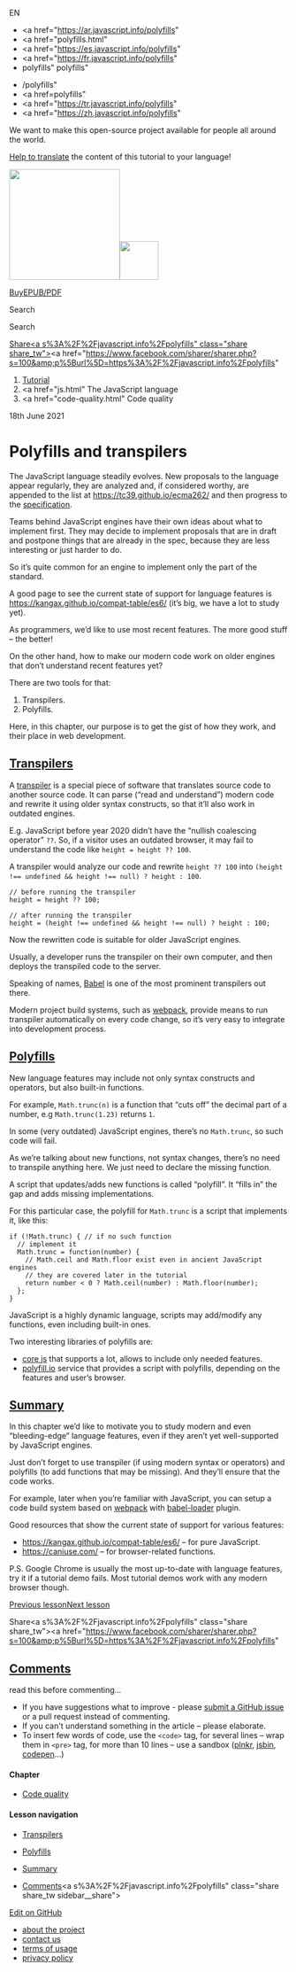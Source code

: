 EN

- <a href="https://ar.javascript.info/polyfills"
- <a href="polyfills.html"
- <a href="https://es.javascript.info/polyfills"
- <a href="https://fr.javascript.info/polyfills"
- polyfills"
  polyfills"

<!-- -->

- /polyfills"
- <a href=polyfills"
- <a href="https://tr.javascript.info/polyfills"
- <a href="https://zh.javascript.info/polyfills"

We want to make this open-source project available for people all around the world.

[Help to translate](translate.html) the content of this tutorial to your language!

<a href="index.html" class="sitetoolbar__link sitetoolbar__link_logo"><img src="img/sitetoolbar__logo_en.svg" class="sitetoolbar__logo sitetoolbar__logo_normal" width="200" /><img src="img/sitetoolbar__logo_small_en.svg" class="sitetoolbar__logo sitetoolbar__logo_small" width="70" /></a>

<a href="ebook.html" class="buy-book-button"><span class="buy-book-button__extra-text">Buy</span>EPUB/PDF</a>

Search

Search

<a href="tutorial/map.html" class="map">

<span class="share-icons__title">Share</span><a s%3A%2F%2Fjavascript.info%2Fpolyfills" class="share share_tw"></a><a href="https://www.facebook.com/sharer/sharer.php?s=100&amp;p%5Burl%5D=https%3A%2F%2Fjavascript.info%2Fpolyfills" </a>

1.  <a href="index.html" class="breadcrumbs__link"><span class="breadcrumbs__hidden-text">Tutorial</span></a>
2.  <span id="breadcrumb-1"><a href="js.html" The JavaScript language</span></a></span>
3.  <span id="breadcrumb-2"><a href="code-quality.html" Code quality</span></a></span>

18th June 2021

# Polyfills and transpilers

The JavaScript language steadily evolves. New proposals to the language appear regularly, they are analyzed and, if considered worthy, are appended to the list at <https://tc39.github.io/ecma262/> and then progress to the [specification](http://www.ecma-international.org/publications/standards/Ecma-262.htm).

Teams behind JavaScript engines have their own ideas about what to implement first. They may decide to implement proposals that are in draft and postpone things that are already in the spec, because they are less interesting or just harder to do.

So it’s quite common for an engine to implement only the part of the standard.

A good page to see the current state of support for language features is <https://kangax.github.io/compat-table/es6/> (it’s big, we have a lot to study yet).

As programmers, we’d like to use most recent features. The more good stuff – the better!

On the other hand, how to make our modern code work on older engines that don’t understand recent features yet?

There are two tools for that:

1.  Transpilers.
2.  Polyfills.

Here, in this chapter, our purpose is to get the gist of how they work, and their place in web development.

## <a href="polyfills.html#transpilers" id="transpilers" class="main__anchor">Transpilers</a>

A [transpiler](https://en.wikipedia.org/wiki/Source-to-source_compiler) is a special piece of software that translates source code to another source code. It can parse (“read and understand”) modern code and rewrite it using older syntax constructs, so that it’ll also work in outdated engines.

E.g. JavaScript before year 2020 didn’t have the “nullish coalescing operator” `??`. So, if a visitor uses an outdated browser, it may fail to understand the code like `height = height ?? 100`.

A transpiler would analyze our code and rewrite `height ?? 100` into `(height !== undefined && height !== null) ? height : 100`.

    // before running the transpiler
    height = height ?? 100;

    // after running the transpiler
    height = (height !== undefined && height !== null) ? height : 100;

Now the rewritten code is suitable for older JavaScript engines.

Usually, a developer runs the transpiler on their own computer, and then deploys the transpiled code to the server.

Speaking of names, [Babel](https://babeljs.io) is one of the most prominent transpilers out there.

Modern project build systems, such as [webpack](http://webpack.github.io/), provide means to run transpiler automatically on every code change, so it’s very easy to integrate into development process.

## <a href="polyfills.html#polyfills" id="polyfills" class="main__anchor">Polyfills</a>

New language features may include not only syntax constructs and operators, but also built-in functions.

For example, `Math.trunc(n)` is a function that “cuts off” the decimal part of a number, e.g `Math.trunc(1.23)` returns `1`.

In some (very outdated) JavaScript engines, there’s no `Math.trunc`, so such code will fail.

As we’re talking about new functions, not syntax changes, there’s no need to transpile anything here. We just need to declare the missing function.

A script that updates/adds new functions is called “polyfill”. It “fills in” the gap and adds missing implementations.

For this particular case, the polyfill for `Math.trunc` is a script that implements it, like this:

    if (!Math.trunc) { // if no such function
      // implement it
      Math.trunc = function(number) {
        // Math.ceil and Math.floor exist even in ancient JavaScript engines
        // they are covered later in the tutorial
        return number < 0 ? Math.ceil(number) : Math.floor(number);
      };
    }

JavaScript is a highly dynamic language, scripts may add/modify any functions, even including built-in ones.

Two interesting libraries of polyfills are:

- [core js](https://github.com/zloirock/core-js) that supports a lot, allows to include only needed features.
- [polyfill.io](http://polyfill.io) service that provides a script with polyfills, depending on the features and user’s browser.

## <a href="polyfills.html#summary" id="summary" class="main__anchor">Summary</a>

In this chapter we’d like to motivate you to study modern and even “bleeding-edge” language features, even if they aren’t yet well-supported by JavaScript engines.

Just don’t forget to use transpiler (if using modern syntax or operators) and polyfills (to add functions that may be missing). And they’ll ensure that the code works.

For example, later when you’re familiar with JavaScript, you can setup a code build system based on [webpack](http://webpack.github.io/) with [babel-loader](https://github.com/babel/babel-loader) plugin.

Good resources that show the current state of support for various features:

- <https://kangax.github.io/compat-table/es6/> – for pure JavaScript.
- <https://caniuse.com/> – for browser-related functions.

P.S. Google Chrome is usually the most up-to-date with language features, try it if a tutorial demo fails. Most tutorial demos work with any modern browser though.

<a href="testing-mocha.html" class="page__nav page__nav_prev"><span class="page__nav-text"><span class="page__nav-text-shortcut"></span></span><span class="page__nav-text-alternate">Previous lesson</span></a><a href="object-basics.html" class="page__nav page__nav_next"><span class="page__nav-text"><span class="page__nav-text-shortcut"></span></span><span class="page__nav-text-alternate">Next lesson</span></a>

<span class="share-icons__title">Share</span><a s%3A%2F%2Fjavascript.info%2Fpolyfills" class="share share_tw"></a><a href="https://www.facebook.com/sharer/sharer.php?s=100&amp;p%5Burl%5D=https%3A%2F%2Fjavascript.info%2Fpolyfills" </a>

<a href="tutorial/map.html" class="map">

## <a href="polyfills.html#comments" id="comments">Comments</a>

<span class="comments__read-before-link">read this before commenting…</span>

- If you have suggestions what to improve - please [submit a GitHub issue](https://github.com/javascript-tutorial/en.javascript.info/issues/new) or a pull request instead of commenting.
- If you can't understand something in the article – please elaborate.
- To insert few words of code, use the `<code>` tag, for several lines – wrap them in `<pre>` tag, for more than 10 lines – use a sandbox ([plnkr](https://plnkr.co/edit/?p=preview), [jsbin](https://jsbin.com), [codepen](http://codepen.io)…)

<a href="tutorial/map.html" class="map"></a>

#### Chapter

- <a href="code-quality.html" class="sidebar__link">Code quality</a>

#### Lesson navigation

- <a href="polyfills.html#transpilers" class="sidebar__link">Transpilers</a>
- <a href="polyfills.html#polyfills" class="sidebar__link">Polyfills</a>
- <a href="polyfills.html#summary" class="sidebar__link">Summary</a>

- <a href="polyfills.html#comments" class="sidebar__link">Comments</a><a s%3A%2F%2Fjavascript.info%2Fpolyfills" class="share share_tw sidebar__share"></a><a href="https://www.facebook.com/sharer/sharer.php?s=100&amp;p%5Burl%5D=https%3A%2F%2Fjavascript.info%2Fpolyfills" class="share share_fb sidebar__share"></a>

<a href="https://github.com/javascript-tutorial/en.javascript.info/blob/master/1-js/03-code-quality/06-polyfills" class="sidebar__link">Edit on GitHub</a>

- <a href="about.html" class="page-footer__link">about the project</a>
- <a href="about.html#contact-us" class="page-footer__link">contact us</a>
- <a href="terms.html" class="page-footer__link">terms of usage</a>
- <a href="privacy.html" class="page-footer__link">privacy policy</a>
